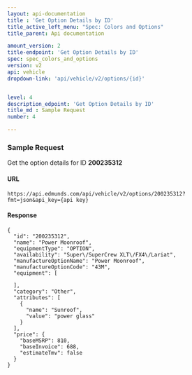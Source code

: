 ```yaml
---
layout: api-documentation
title : 'Get Option Details by ID'
title_active_left_menu: "Spec: Colors and Options"
title_parent: Api documentation

amount_version: 2
title-endpoint: 'Get Option Details by ID'
spec: spec_colors_and_options
version: v2
api: vehicle
dropdown-link: 'api/vehicle/v2/options/{id}'


level: 4
description_edpoint: 'Get Option Details by ID'
title_md : Sample Request
number: 4

---
```


### Sample Request

Get the option details for ID **200235312**

#### URL

	https://api.edmunds.com/api/vehicle/v2/options/200235312?fmt=json&api_key={api key}
	
#### Response
	
	{
	  "id": "200235312",
	  "name": "Power Moonroof",
	  "equipmentType": "OPTION",
	  "availability": "Super\/SuperCrew XLT\/FX4\/Lariat",
	  "manufactureOptionName": "Power Moonroof",
	  "manufactureOptionCode": "43M",
	  "equipment": [

	  ],
	  "category": "Other",
	  "attributes": [
        {
          "name": "Sunroof",
          "value": "power glass"
        }
      ],
      "price": {
        "baseMSRP": 810,
        "baseInvoice": 688,
        "estimateTmv": false
      }
	}